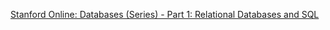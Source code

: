 [Stanford Online: Databases (Series) - Part 1: Relational Databases and SQL](https://www.edx.org/learn/relational-databases/stanford-university-databases-relational-databases-and-sql) 